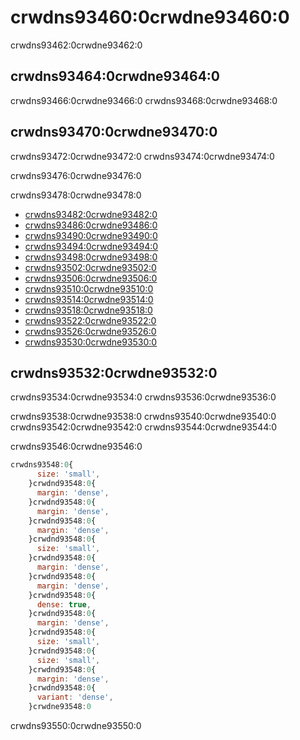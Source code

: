 # crwdns93460:0crwdne93460:0

<p class="description">crwdns93462:0crwdne93462:0</p>

## crwdns93464:0crwdne93464:0

crwdns93466:0crwdne93466:0 crwdns93468:0crwdne93468:0

## crwdns93470:0crwdne93470:0

crwdns93472:0crwdne93472:0 crwdns93474:0crwdne93474:0

crwdns93476:0crwdne93476:0

crwdns93478:0crwdne93478:0

- [crwdns93482:0crwdne93482:0](crwdns93480:0crwdne93480:0)
- [crwdns93486:0crwdne93486:0](crwdns93484:0crwdne93484:0)
- [crwdns93490:0crwdne93490:0](crwdns93488:0crwdne93488:0)
- [crwdns93494:0crwdne93494:0](crwdns93492:0crwdne93492:0)
- [crwdns93498:0crwdne93498:0](crwdns93496:0crwdne93496:0)
- [crwdns93502:0crwdne93502:0](crwdns93500:0crwdne93500:0)
- [crwdns93506:0crwdne93506:0](crwdns93504:0crwdne93504:0)
- [crwdns93510:0crwdne93510:0](crwdns93508:0crwdne93508:0)
- [crwdns93514:0crwdne93514:0](crwdns93512:0crwdne93512:0)
- [crwdns93518:0crwdne93518:0](crwdns93516:0crwdne93516:0)
- [crwdns93522:0crwdne93522:0](crwdns93520:0crwdne93520:0)
- [crwdns93526:0crwdne93526:0](crwdns93524:0crwdne93524:0)
- [crwdns93530:0crwdne93530:0](crwdns93528:0crwdne93528:0)

## crwdns93532:0crwdne93532:0

crwdns93534:0crwdne93534:0 crwdns93536:0crwdne93536:0

crwdns93538:0crwdne93538:0 crwdns93540:0crwdne93540:0 crwdns93542:0crwdne93542:0 crwdns93544:0crwdne93544:0

crwdns93546:0crwdne93546:0

```js
crwdns93548:0{
      size: 'small',
    }crwdnd93548:0{
      margin: 'dense',
    }crwdnd93548:0{
      margin: 'dense',
    }crwdnd93548:0{
      margin: 'dense',
    }crwdnd93548:0{
      size: 'small',
    }crwdnd93548:0{
      margin: 'dense',
    }crwdnd93548:0{
      margin: 'dense',
    }crwdnd93548:0{
      dense: true,
    }crwdnd93548:0{
      margin: 'dense',
    }crwdnd93548:0{
      size: 'small',
    }crwdnd93548:0{
      size: 'small',
    }crwdnd93548:0{
      margin: 'dense',
    }crwdnd93548:0{
      variant: 'dense',
    }crwdne93548:0
```

crwdns93550:0crwdne93550:0